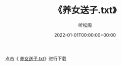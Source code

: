 ﻿---
title:  《养女送子.txt》
date:   2022-01-01T00:00:00+00:00
author: 听松阁
layout: post
permalink: /养女送子/
categories: 小说
tags: [小说]
---

点击《 [养女送子.txt](http://img.660000.xyz/bookstukust/book/bntxt/10/养女送子.txt)》进行下载